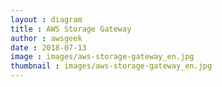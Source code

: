 ```yaml
---
layout : diagram
title : AWS Storage Gateway
author : awsgeek
date : 2018-07-13
image : images/aws-storage-gateway_en.jpg
thumbnail : images/aws-storage-gateway_en.jpg
---
```

